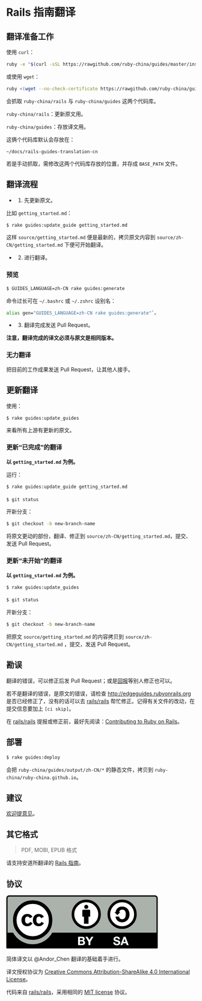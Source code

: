 Rails 指南翻译
=============

翻译准备工作
----------

使用 `curl`：

```bash
ruby -e "$(curl -sSL https://rawgithub.com/ruby-china/guides/master/install.rb)"
```

或使用 `wget`：

```bash
ruby <(wget --no-check-certificate https://rawgithub.com/ruby-china/guides/master/install.rb -O -)
```

会抓取 `ruby-china/rails` 与 `ruby-china/guides` 这两个代码库。

`ruby-china/rails`：更新原文用。

`ruby-china/guides`：存放译文用。

这俩个代码库默认会存放在：

```
~/docs/rails-guides-translation-cn
```

若是手动抓取，需修改这两个代码库存放的位置，并存成 `BASE_PATH` 文件。

翻译流程
-------

* 1. 先更新原文。

比如 `getting_started.md`：

```bash
$ rake guides:update_guide getting_started.md
```

这样 `source/getting_started.md` 便是最新的，拷贝原文内容到 `source/zh-CN/getting_started.md` 下便可开始翻译。

* 2. 进行翻译。

### 预览

```bash
$ GUIDES_LANGUAGE=zh-CN rake guides:generate
```

命令过长可在 `~/.bashrc` 或 `~/.zshrc` 设别名：

```bash
alias gen="GUIDES_LANGUAGE=zh-CN rake guides:generate"`。
```

* 3. 翻译完成发送 Pull Request。

**注意，翻译完成的译文必须与原文是相同版本。**

### 无力翻译

把目前的工作成果发送 Pull Request，让其他人接手。

更新翻译
-------

使用：

```bash
$ rake guides:update_guides
```

来看所有上游有更新的原文。

### 更新“已完成”的翻译

**以 `getting_started.md` 为例。**

运行：

```bash
$ rake guides:update_guide getting_started.md

$ git status
```

开新分支：

```bash
$ git checkout -b new-branch-name
```

将原文更动的部份，翻译、修正到 `source/zh-CN/getting_started.md`，提交、发送 Pull Request。

### 更新“未开始”的翻译

**以 `getting_started.md` 为例。**

```bash
$ rake guides:update_guides

$ git status
```

开新分支：

```bash
$ git checkout -b new-branch-name
```

把原文 `source/getting_started.md` 的内容拷贝到 `source/zh-CN/getting_started.md` ，提交，发送 Pull Request。

勘误
----

翻译的错误，可以修正后发 Pull Request；或是[回报](https://github.com/ruby-china/guides/issues/new)等别人修正也可以。

若不是翻译的错误，是原文的错误，请检查 http://edgeguides.rubyonrails.org 是否已经修正了，没有的话可以去 [rails/rails][rails] 帮忙修正。记得有关文件的改动，在提交信息要加上 `[ci skip]`。

在 [rails/rails][rails] 提报或修正前，最好先阅读：[Contributing to Ruby on Rails](http://edgeguides.rubyonrails.org/contributing_to_ruby_on_rails.html)。

部署
----

```bash
$ rake guides:deploy
```

会把 `ruby-china/guides/output/zh-CN/*` 的静态文件，拷贝到 `ruby-china/ruby-china.github.io`。

建议
----

[欢迎提意见](https://github.com/ruby-china/guides/issues/new)。

其它格式
-------

> PDF, MOBI, EPUB 格式

请支持安道所翻译的 [Rails 指南](https://selfstore.io/products/13)。

协议
----

![CC-BY-SA](CC-BY-SA.png)

简体译文以 @Andor_Chen 翻译的基础着手进行。

译文授权协议为 [Creative Commons Attribution-ShareAlike 4.0 International License](https://creativecommons.org/licenses/by-sa/4.0/)。

代码来自 [rails/rails][rails]，采用相同的 [MIT license](http://opensource.org/licenses/MIT) 协议。

[rails]: https://github.com/rails/rails
